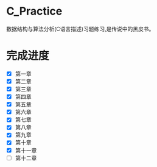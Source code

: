 # C_Practice
数据结构与算法分析(C语言描述)习题练习,是传说中的黑皮书。

# 完成进度
- [x] 第一章
- [x] 第二章
- [x] 第三章
- [x] 第四章
- [x] 第五章
- [x] 第六章
- [x] 第七章
- [x] 第八章
- [x] 第九章
- [x] 第十章
- [x] 第十一章
- [ ] 第十二章
